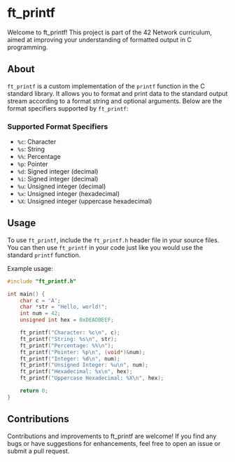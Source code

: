 # ft_printf

Welcome to ft_printf! This project is part of the 42 Network curriculum, aimed at improving your understanding of formatted output in C programming.

## About

`ft_printf` is a custom implementation of the `printf` function in the C standard library. It allows you to format and print data to the standard output stream according to a format string and optional arguments. Below are the format specifiers supported by `ft_printf`:

### Supported Format Specifiers

- `%c`: Character
- `%s`: String
- `%%`: Percentage
- `%p`: Pointer
- `%d`: Signed integer (decimal)
- `%i`: Signed integer (decimal)
- `%u`: Unsigned integer (decimal)
- `%x`: Unsigned integer (hexadecimal)
- `%X`: Unsigned integer (uppercase hexadecimal)

## Usage

To use `ft_printf`, include the `ft_printf.h` header file in your source files. You can then use `ft_printf` in your code just like you would use the standard `printf` function.

Example usage:

```c
#include "ft_printf.h"

int main() {
    char c = 'A';
    char *str = "Hello, world!";
    int num = 42;
    unsigned int hex = 0xDEADBEEF;

    ft_printf("Character: %c\n", c);
    ft_printf("String: %s\n", str);
    ft_printf("Percentage: %%\n");
    ft_printf("Pointer: %p\n", (void*)&num);
    ft_printf("Integer: %d\n", num);
    ft_printf("Unsigned Integer: %u\n", num);
    ft_printf("Hexadecimal: %x\n", hex);
    ft_printf("Uppercase Hexadecimal: %X\n", hex);

    return 0;
}
```

## Contributions
Contributions and improvements to ft_printf are welcome! If you find any bugs or have suggestions for enhancements, feel free to open an issue or submit a pull request.

